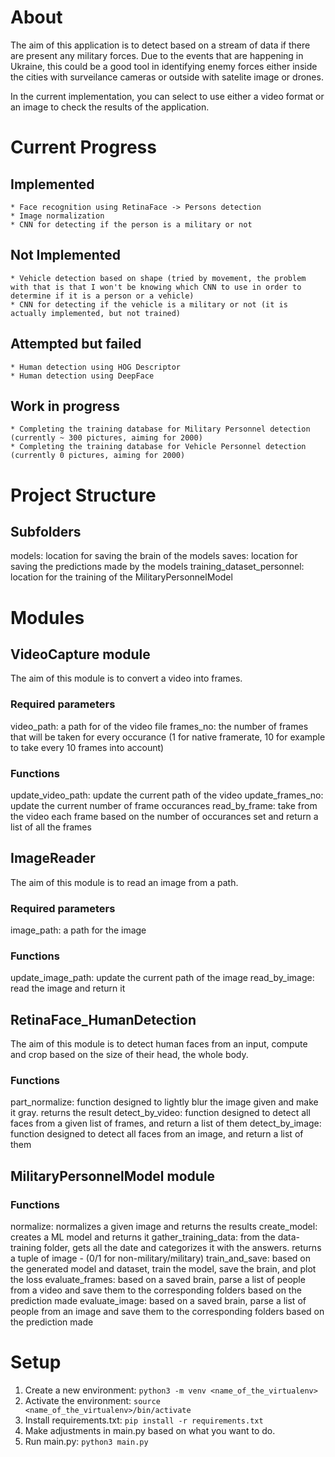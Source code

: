 # About

The aim of this application is to detect based on a stream of data if there are present any military forces. Due to the events that are happening in Ukraine, this could be a good tool in identifying enemy forces either inside the cities with surveilance cameras or outside with satelite image or drones.

In the current implementation, you can select to use either a video format or an image to check the results of the application.

# Current Progress

## Implemented
	* Face recognition using RetinaFace -> Persons detection
	* Image normalization
	* CNN for detecting if the person is a military or not

## Not Implemented
	* Vehicle detection based on shape (tried by movement, the problem with that is that I won't be knowing which CNN to use in order to determine if it is a person or a vehicle)
	* CNN for detecting if the vehicle is a military or not (it is actually implemented, but not trained)

## Attempted but failed
	* Human detection using HOG Descriptor
	* Human detection using DeepFace

## Work in progress
	* Completing the training database for Military Personnel detection (currently ~ 300 pictures, aiming for 2000)
	* Completing the training database for Vehicle Personnel detection (currently 0 pictures, aiming for 2000)

# Project Structure

## Subfolders

models: location for saving the brain of the models
saves: location for saving the predictions made by the models
training_dataset_personnel: location for the training of the MilitaryPersonnelModel

# Modules

## VideoCapture module

The aim of this module is to convert a video into frames.

### Required parameters

video_path: a path for of the video file
frames_no: the number of frames that will be taken for every occurance (1 for native framerate, 10 for example to take
every 10 frames into account)

### Functions

update_video_path: update the current path of the video
update_frames_no: update the current number of frame occurances
read_by_frame: take from the video each frame based on the number of occurances set and return a list of all the frames

## ImageReader

The aim of this module is to read an image from a path.

### Required parameters

image_path: a path for the image

### Functions

update_image_path: update the current path of the image
read_by_image: read the image and return it

## RetinaFace_HumanDetection

The aim of this module is to detect human faces from an input, compute and crop based on the size of their head, the whole body.

### Functions

part_normalize: function designed to lightly blur the image given and make it gray. returns the result
detect_by_video: function designed to detect all faces from a given list of frames, and return a list of them
detect_by_image: function designed to detect all faces from an image, and return a list of them

## MilitaryPersonnelModel module

### Functions

normalize: normalizes a given image and returns the results
create_model: creates a ML model and returns it
gather_training_data: from the data-training folder, gets all the date and categorizes it with the answers. returns a tuple of image - (0/1 for non-military/military)
train_and_save: based on the generated model and dataset, train the model, save the brain, and plot the loss
evaluate_frames: based on a saved brain, parse a list of people from a video and save them to the corresponding folders based on the prediction made
evaluate_image: based on a saved brain, parse a list of people from an image and save them to the corresponding folders based on the prediction made

# Setup

1. Create a new environment: `python3 -m venv <name_of_the_virtualenv>`
2. Activate the environment: `source <name_of_the_virtualenv>/bin/activate`
3. Install requirements.txt: `pip install -r requirements.txt`
4. Make adjustments in main.py based on what you want to do.
5. Run main.py: `python3 main.py`